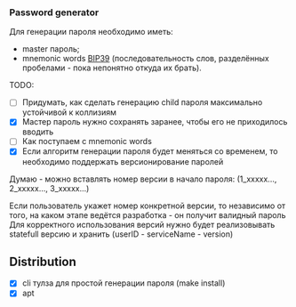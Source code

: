 ### Password generator

Для генерации пароля необходимо иметь:
  - master пароль; 
  - mnemonic words [BIP39](https://github.com/bitcoin/bips/blob/master/bip-0039.mediawiki) (последовательность слов, разделённых пробелами - пока непонятно откуда их брать).

TODO: 
- [ ] Придумать, как сделать генерацию child пароля максимально устойчивой к коллизиям
- [x] Мастер пароль нужно сохранять заранее, чтобы его не приходилось вводить
- [ ] Как поступаем с mnemonic words
- [x] Если алгоритм генерации пароля будет меняться со временем, то необходимо поддержать версионирование паролей

Думаю - можно вставлять номер версии в начало пароля:
(1_xxxxx..., 2_xxxxx..., 3_xxxxx...)

Если пользователь укажет номер конкретной версии, то независимо от того, на каком этапе ведётся разработка - он получит валидный пароль
Для корректного использования версий нужно будет реализовывать statefull версию и хранить (userID - serviceName - version)

## Distribution

- [x] cli тулза для простой генерации пароля (make install)
- [x] apt